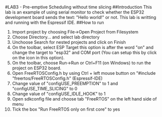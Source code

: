 #LAB3 - Pre-emptive Scheduling without time slicing
##Introduction
This lab is an example of using serial monitor to check whether the ESP32 development board sends the text: "Hello world!" or not.
This lab is writting and running with the Espressif IDE.
##How to run
1. Import project by choosing File->Open Project from Filesystem
2. Choose Directory... and select lab directory
3. Unchoose Search for nested projects and click on Finish
4. On the toolbar, select ESP Target this option is after the word "on" and change the target to "esp32"  and COM port (You can setup this by click on the icon in this option).
5. On the toolbar, choose Run->Run or Ctrl+F11 (on Windows) to run the project on ESP32 board.
6. Open FreeRTOSConfig.h by using Ctrl + left mouse button on "#include "freertos/FreeRTOSConfig.h" (Espressif-IDE)
7. Change value of "configUSE_PREEMPTION" to 1 and "configUSE_TIME_SLICING" to 0
8. Change value of "configUSE_IDLE_HOOK" to 1
9. Open sdkconfig file and choose tab "FreeRTOS" on the left hand side of menu
10. Tick the box "Run FreeRTOS only on first core" to yes